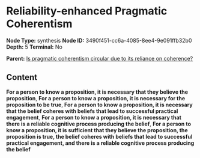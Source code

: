# Reliability-enhanced Pragmatic Coherentism

**Node Type:** synthesis
**Node ID:** 3490f451-cc6a-4085-8ee4-9e091ffb32b0
**Depth:** 5
**Terminal:** No

**Parent:** [Is pragmatic coherentism circular due to its reliance on coherence?](is-pragmatic-coherentism-circular-due-to-its-reliance-on-coherence-antithesis-f264ecc9-0486-4c05-8504-76f0980688e4.md)

## Content

**For a person to know a proposition, it is necessary that they believe the proposition**, **For a person to know a proposition, it is necessary for the proposition to be true**, **For a person to know a proposition, it is necessary that the belief coheres with beliefs that lead to successful practical engagement**, **For a person to know a proposition, it is necessary that there is a reliable cognitive process producing the belief**, **For a person to know a proposition, it is sufficient that they believe the proposition, the proposition is true, the belief coheres with beliefs that lead to successful practical engagement, and there is a reliable cognitive process producing the belief**
